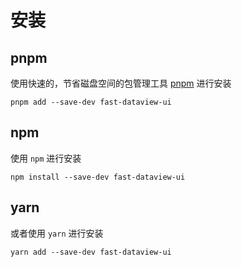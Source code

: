 # 安装

## pnpm

使用快速的，节省磁盘空间的包管理工具 [pnpm](https://pnpm.io/zh) 进行安装

```shell
pnpm add --save-dev fast-dataview-ui
```

## npm

使用 `npm` 进行安装

```shell
npm install --save-dev fast-dataview-ui
```

## yarn

或者使用 `yarn` 进行安装

```shell
yarn add --save-dev fast-dataview-ui
```
